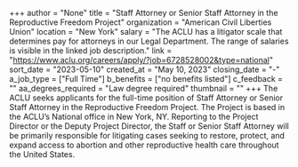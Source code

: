 +++
author = "None"
title = "Staff Attorney or Senior Staff Attorney in the Reproductive Freedom Project"
organization = "American Civil Liberties Union"
location = "New York"
salary = "The ACLU has a litigator scale that determines pay for attorneys in our Legal Department. The range of salaries is visible in the linked job description."
link = "https://www.aclu.org/careers/apply/?job=6728528002&type=national"
sort_date = "2023-05-10"
created_at = "May 10, 2023"
closing_date = "-"
a_job_type = ["Full Time"]
b_benefits = ["no benefits listed"]
c_feedback = ""
aa_degrees_required = "Law degree required"
thumbnail = ""
+++
The ACLU seeks applicants for the full-time position of Staff Attorney or Senior Staff Attorney in the Reproductive Freedom Project. The Project is based in the ACLU’s National office in New York, NY. Reporting to the Project Director or the Deputy Project Director, the Staff or Senior Staff Attorney will be primarily responsible for litigating cases seeking to restore, protect, and expand access to abortion and other reproductive health care throughout the United States. 